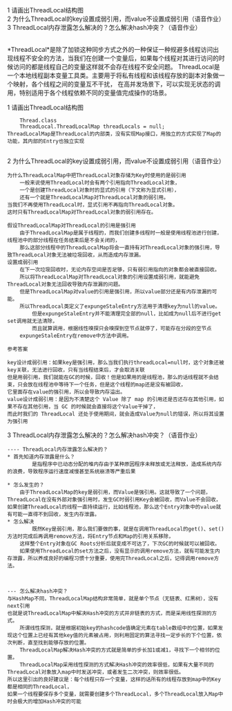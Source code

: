 1 请画出ThreadLocal结构图<br>
2 为什么ThreadLocal的key设置成弱引用，而value不设置成弱引用（语音作业）<br>
3 ThreadLocal内存泄露怎么解决的？怎么解决hash冲突？（语音作业）<br>


<br>
*ThreadLocal*是除了加锁这种同步方式之外的一种保证一种规避多线程访问出现线程不安全的方法，当我们在创建一个变量后，如果每个线程对其进行访问的时候访问的都是线程自己的变量这样就不会存在线程不安全问题。
ThreadLocal是一个本地线程副本变量工具类。主要用于将私有线程和该线程存放的副本对象做一个映射，各个线程之间的变量互不干扰，
在高并发场景下，可以实现无状态的调用，特别适用于各个线程依赖不同的变量值完成操作的场景。


1 请画出ThreadLocal结构图


```text
    Thread.class
    ThreadLocal.ThreadLocalMap threadLocals = null;
ThreadLocalMap是ThreadLocal的内部类，没有实现Map接口，用独立的方式实现了Map的功能，其内部的Entry也独立实现
    
```

2 为什么ThreadLocal的key设置成弱引用，而value不设置成弱引用（语音作业）

```text
为什么ThreadLocalMap中把ThreadLocal对象存储为Key时使用的是弱引用
    一般来说使用ThreadLocal时会有两个引用指向ThreadLocal对象，
    一个是创建ThreadLocal对象时的显式的引用（下文称为显式引用），
    还有一个就是ThreadLocalMap对ThreadLocal对象的弱引用。
当我们不再使用ThreadLocal时，显式引用不再指向ThreadLocal对象。
这时只有ThreadLocalMap对ThreadLocal对象的弱引用存在。

假设ThreadLocalMap对ThreadLocal的引用是强引用
    由于ThreadLocalMap是属于线程的，而我们创建多线程时一般是使用线程池进行创建，线程池中的部分线程在任务结束后是不会关闭的，
    那么这部分线程中的ThreadLocalMap将会一直持有对ThreadLocal对象的强引用，导致ThreadLocal对象无法被垃圾回收，从而造成内存泄漏。
设置成弱引用
    在下一次垃圾回收时，无论内存空间是否足够，只有弱引用指向的对象都会被直接回收。
    所以将ThreadLocalMap对ThreadLocal对象的引用设置成弱引用，就能避免ThreadLocal对象无法回收导致内存泄漏的问题。
    但是ThreadLocalMap对value的引用是强引用，所以value部分还是有内存泄漏的可能。
    所以ThreadLocal类定义了expungeStaleEntry方法用于清理key为null的value。
        但是expungeStaleEntry并不能清理完全部的null，比如成为null后不进行get set调用就无法清除，
        而且就算调用，根据线性嗅探只会嗅探到空节点就停了，可能存在分段的空节点
    expungeStaleEntry在remove中方法中调用。

参考答案

key设计成弱引用：如果key是强引用，那么当我们执行threadLocal=null时，这个对象还被key关联，无法进行回收，只有当线程结束后，才会取消关联
但是用弱引用，我们就能在GC的时候，回收！但是如果用的是线程池，那么的话线程就不会结束，只会放在线程池中等待下一个任务，但是这个线程的map还是没有被回收，
它里面存在value的强引用，所以会导致内存溢出。
value设计成弱引用：是因为不清楚这个 Value 除了 map 的引用还是否还存在其他引用，如果不存在其他引用，当 GC 的时候就会直接将这个Value干掉了，
而此时我们的 ThreadLocal 还处于使用期间，就会造成Value为null的错误，所以将其设置为强引用
```

3 ThreadLocal内存泄露怎么解决的？怎么解决hash冲突？（语音作业）

```text
---- ThreadLocal内存泄露怎么解决的？
* 首先知道内存泄露是什么？
        是指程序中已动态分配的堆内存由于某种原因程序未释放或无法释放，造成系统内存的浪费，导致程序运行速度减慢甚至系统崩溃等严重后果

* 怎么发生的？
    由于ThreadLocalMap的key是弱引用，而Value是强引用。这就导致了一个问题，ThreadLocal在没有外部对象强引用时，发生GC时弱引用Key会被回收，而Value不会回收，
如果创建ThreadLocal的线程一直持续运行，比如线程池，那么这个Entry对象中的value就有可能一直得不到回收，发生内存泄露。
* 怎么解决
        既然Key是弱引用，那么我们要做的事，就是在调用ThreadLocal的get()、set()方法时完成后再调用remove方法，将Entry节点和Map的引用关系移除，
    这样整个Entry对象在GC Roots分析后就变成不可达了，下次GC的时候就可以被回收。
    如果使用ThreadLocal的set方法之后，没有显示的调用remove方法，就有可能发生内存泄露，所以养成良好的编程习惯十分重要，使用完ThreadLocal之后，记得调用remove方法。



--- 怎么解决hash冲突？
与HashMap不同，ThreadLocalMap结构非常简单，就是单个节点（无链表、红黑树），没有next引用
也就是说ThreadLocalMap中解决Hash冲突的方式并非链表的方式，而是采用线性探测的方式。
    所谓线性探测，就是根据初始key的hashcode值确定元素在table数组中的位置，如果发现这个位置上已经有其他key值的元素被占用，则利用固定的算法寻找一定步长的下个位置，依次判断，直至找到能够存放的位置。
    ThreadLocalMap解决Hash冲突的方式就是简单的步长加1或减1，寻找下一个相邻的位置。
    ThreadLocalMap采用线性探测的方式解决Hash冲突的效率很低，如果有大量不同的ThreadLocal对象放入map中时发送冲突，或者发生二次冲突，则效率很低。
所以这里引出的良好建议是：每个线程只存一个变量，这样的话所有的线程存放到map中的Key都是相同的ThreadLocal，
如果一个线程要保存多个变量，就需要创建多个ThreadLocal，多个ThreadLocal放入Map中时会极大的增加Hash冲突的可能
```